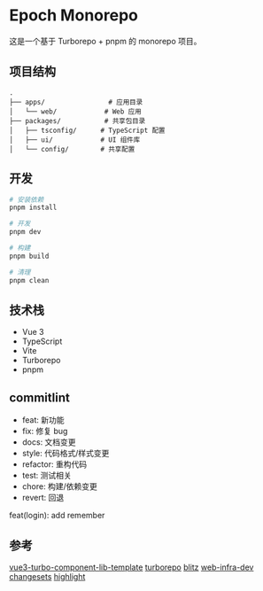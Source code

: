# Epoch Monorepo

这是一个基于 Turborepo + pnpm 的 monorepo 项目。

## 项目结构

```
.
├── apps/                # 应用目录
│   └── web/            # Web 应用
├── packages/           # 共享包目录
│   ├── tsconfig/      # TypeScript 配置
│   ├── ui/            # UI 组件库
│   └── config/        # 共享配置
```

## 开发

```bash
# 安装依赖
pnpm install

# 开发
pnpm dev

# 构建
pnpm build

# 清理
pnpm clean
```

## 技术栈

- Vue 3
- TypeScript
- Vite
- Turborepo
- pnpm

## commitlint

* feat: 新功能
* fix: 修复 bug
* docs: 文档变更
* style: 代码格式/样式变更
* refactor: 重构代码
* test: 测试相关
* chore: 构建/依赖变更
* revert: 回退

feat(login): add remember

## 参考
[vue3-turbo-component-lib-template](https://github.com/huangmingfu/vue3-turbo-component-lib-template/blob/master/README.md)
[turborepo](https://github.com/vercel/turborepo/tree/main)
[blitz](https://github.com/blitz-js/blitz)
[web-infra-dev](https://github.com/web-infra-dev/modern.js)
[changesets](https://github.com/changesets/changesets)
[highlight](https://github.com/highlight/highlight?tab=readme-ov-file)
